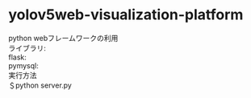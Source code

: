 # yolov5web-visualization-platform
python webフレームワークの利用<br>
ライブラリ:<br>
flask:<br>
pymysql:<br>
実行方法<br>
＄python server.py

